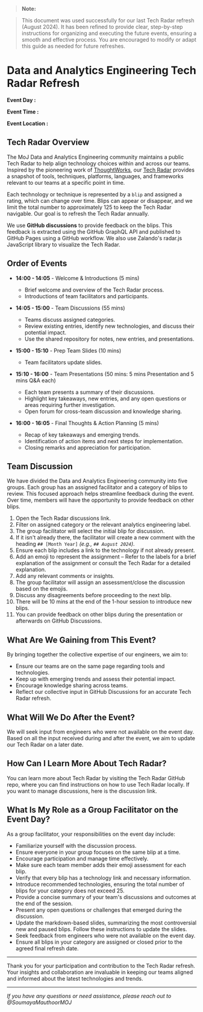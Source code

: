 > **Note:**

> This document was used successfully for our last Tech Radar refresh (August 2024). It has been refined to provide clear, step-by-step instructions for organizing and executing the future events, ensuring a smooth and effective process. You are encouraged to modify or adapt this guide as needed for future refreshes.

# Data and Analytics Engineering Tech Radar Refresh

**Event Day :** 
<br>

**Event Time :** 
<br>

**Event Location :**

## Tech Radar Overview

The MoJ Data and Analytics Engineering community maintains a public Tech Radar to help align technology choices within and across our teams. Inspired by the pioneering work of [ThoughtWorks](https://github.com/zalando/tech-radar), our [Tech Radar](https://github.com/moj-analytical-services/data-and-analytics-engineering-tech-radar) provides a snapshot of tools, techniques, platforms, languages, and frameworks relevant to our teams at a specific point in time. 

Each technology or technique is represented by a `blip` and assigned a rating, which can change over time. Blips can appear or disappear, and we limit the total number to approximately 125 to keep the Tech Radar navigable. Our goal is to refresh the Tech Radar annually.

We use **GitHub discussions** to provide feedback on the blips. This feedback is extracted using the GitHub GraphQL API and published to GitHub Pages using a GitHub workflow. We also use Zalando's radar.js JavaScript library to visualize the Tech Radar.

## Order of Events

- **14:00 - 14:05** - Welcome & Introductions (5 mins)  
  - Brief welcome and overview of the Tech Radar process.  
  - Introductions of team facilitators and participants.  

- **14:05 - 15:00** - Team Discussions (55 mins)  
  - Teams discuss assigned categories.  
  - Review existing entries, identify new technologies, and discuss their potential impact.  
  - Use the shared repository for notes, new entries, and presentations.  

- **15:00 - 15:10** - Prep Team Slides (10 mins)  
  - Team facilitators update slides.  

- **15:10 - 16:00** - Team Presentations (50 mins: 5 mins Presentation and 5 mins Q&A each)  
  - Each team presents a summary of their discussions.  
  - Highlight key takeaways, new entries, and any open questions or areas requiring further investigation.  
  - Open forum for cross-team discussion and knowledge sharing.  

- **16:00 - 16:05** - Final Thoughts & Action Planning (5 mins)  
  - Recap of key takeaways and emerging trends.  
  - Identification of action items and next steps for implementation.  
  - Closing remarks and appreciation for participation.

## Team Discussion

We have divided the Data and Analytics Engineering community into five groups. Each group has an assigned facilitator and a category of blips to review. This focused approach helps streamline feedback during the event. Over time, members will have the opportunity to provide feedback on other blips.

1. Open the Tech Radar discussions link.
2. Filter on assigned category or the relevant analytics engineering label.
3. The group facilitator will select the initial blip for discussion.
4. If it isn't already there, the facilitator will create a new comment with the heading `## [Month Year]` *(e.g., `## August 2024`)*.
5. Ensure each blip includes a link to the technology if not already present.
6. Add an emoji to represent the assignment – Refer to the labels for a brief explanation of the assignment or consult the Tech Radar for a detailed explanation.
7. Add any relevant comments or insights.
8. The group facilitator will assign an assessment/close the discussion based on the emojis.
9. Discuss any disagreements before proceeding to the next blip.
10. There will be 10 mins at the end of the 1-hour session to introduce new blips.
11. You can provide feedback on other blips during the presentation or afterwards on GitHub Discussions.

## What Are We Gaining from This Event?

By bringing together the collective expertise of our engineers, we aim to:

- Ensure our teams are on the same page regarding tools and technologies.
- Keep up with emerging trends and assess their potential impact.
- Encourage knowledge sharing across teams.
- Reflect our collective input in GitHub Discussions for an accurate Tech Radar refresh.

## What Will We Do After the Event?

We will seek input from engineers who were not available on the event day. Based on all the input received during and after the event, we aim to update our Tech Radar on a later date.

## How Can I Learn More About Tech Radar?

You can learn more about Tech Radar by visiting the Tech Radar GitHub repo, where you can find instructions on how to use Tech Radar locally. If you want to manage discussions, here is the discussion link.

## What Is My Role as a Group Facilitator on the Event Day?
As a group facilitator, your responsibilities on the event day include:
- Familiarize yourself with the discussion process.
- Ensure everyone in your group focuses on the same blip at a time.
- Encourage participation and manage time effectively.
- Make sure each team member adds their emoji assessment for each blip.
- Verify that every blip has a technology link and necessary information.
- Introduce recommended technologies, ensuring the total number of blips for your category does not exceed 25.
- Provide a concise summary of your team's discussions and outcomes at the end of the session.
- Present any open questions or challenges that emerged during the discussion.
- Update the markdown-based slides, summarizing the most controversial new and paused blips. Follow these instructions to update the slides.
- Seek feedback from engineers who were not available on the event day.
- Ensure all blips in your category are assigned or closed prior to the agreed final refresh date.

---

Thank you for your participation and contribution to the Tech Radar refresh. Your insights and collaboration are invaluable in keeping our teams aligned and informed about the latest technologies and trends.

---

*If you have any questions or need assistance, please reach out to @SoumayaMauthoorMOJ*
